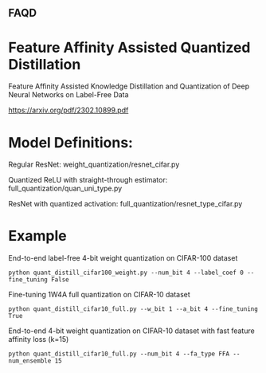 ## FAQD
# Feature Affinity Assisted Quantized Distillation

Feature Affinity Assisted Knowledge Distillation and Quantization of Deep Neural Networks on Label-Free Data

https://arxiv.org/pdf/2302.10899.pdf

# Model Definitions:
Regular ResNet: weight_quantization/resnet_cifar.py

Quantized ReLU with straight-through estimator: full_quantization/quan_uni_type.py

ResNet with quantized activation: full_quantization/resnet_type_cifar.py


# Example
End-to-end label-free 4-bit weight quantization on CIFAR-100 dataset
```shell
python quant_distill_cifar100_weight.py --num_bit 4 --label_coef 0 --fine_tuning False
```
Fine-tuning 1W4A full quantization on CIFAR-10 dataset
```shell
python quant_distill_cifar10_full.py --w_bit 1 --a_bit 4 --fine_tuning True
```
End-to-end 4-bit weight quantization on CIFAR-10 dataset with fast feature affinity loss (k=15)
```shell
python quant_distill_cifar10_full.py --num_bit 4 --fa_type FFA --num_ensemble 15
```
